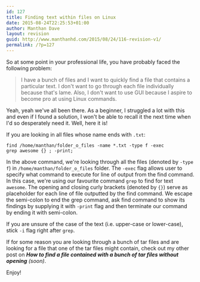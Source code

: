 ```yaml
---
id: 127
title: Finding text within files on Linux
date: 2015-08-24T22:25:53+01:00
author: Manthan Dave
layout: revision
guid: http://www.manthanhd.com/2015/08/24/116-revision-v1/
permalink: /?p=127
---
```

So at some point in your professional life, you have probably faced the following problem:
<blockquote>I have a bunch of files and I want to quickly find a file that contains a particular text. I don't want to go through each file individually because that's lame. Also, I don't want to use GUI because I aspire to become pro at using Linux commands.</blockquote>
Yeah, yeah we've all been there. As a beginner, I struggled a lot with this and even if I found a solution, I won't be able to recall it the next time when I'd so desperately need it. Well, here it is!<!--more-->

If you are looking in all files whose name ends with <code>.txt</code>:

<code>find /home/manthan/folder_o_files -name *.txt -type f -exec grep awesome {} \; -print;</code>

In the above command, we're looking through all the files (denoted by <code>-type f</code>) in <code>/home/manthan/folder_o_files</code> folder. The <code>-exec</code> flag allows user to specify what command to execute for line of output from the find command. In this case, we're using our favourite command <code>grep</code> to find for text <code>awesome</code>. The opening and closing curly brackets (denoted by <code>{}</code>) serve as placeholder for each line of file outputted by the find command. We escape the semi-colon to end the grep command, ask find command to show its findings by supplying it with <code>-print</code> flag and then terminate our command by ending it with semi-colon.

If you are unsure of the case of the text (i.e. upper-case or lower-case), stick <code>-i</code> flag right after <code>grep</code>.

If for some reason you are looking through a bunch of tar files and are looking for a file that one of the tar files might contain, check out my other post on <strong><em>How to find a file contained with a bunch of tar files without opening</em></strong><em> (soon)</em>.

Enjoy!